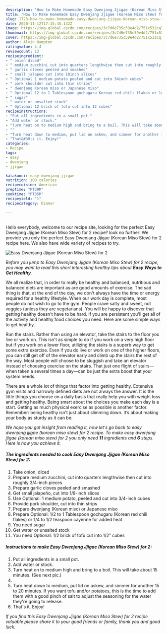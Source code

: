 ```yaml
---
description: "How to Make Homemade Easy Dwenjang Jjigae (Korean Miso Stew) for 2"
title: "How to Make Homemade Easy Dwenjang Jjigae (Korean Miso Stew) for 2"
slug: 1723-how-to-make-homemade-easy-dwenjang-jjigae-korean-miso-stew-for-2
date: 2020-11-12T17:15:45.132Z
image: https://img-global.cpcdn.com/recipes/3c7d6e735c59e4d2/751x532cq70/easy-dwenjang-jjigae-korean-miso-stew-for-2-recipe-main-photo.jpg
thumbnail: https://img-global.cpcdn.com/recipes/3c7d6e735c59e4d2/751x532cq70/easy-dwenjang-jjigae-korean-miso-stew-for-2-recipe-main-photo.jpg
cover: https://img-global.cpcdn.com/recipes/3c7d6e735c59e4d2/751x532cq70/easy-dwenjang-jjigae-korean-miso-stew-for-2-recipe-main-photo.jpg
author: Alvin Hampton
ratingvalue: 4.4
reviewcount: 13
recipeingredient:
- " onion diced"
- " medium zucchini cut into quarters lengthwise then cut into roughly 34inch pieces"
- " garlic cloves peeled and smashed"
- " small jalapeo cut into 18inch slices"
- " Optional 1 medium potato peeled and cut into 34inch cubes"
- " pork shoulder cut into thin strips"
- " dwenjang Korean miso or Japanese miso"
- " Optional 12 to 1 Tablespoon gochugaru Korean red chili flakes or 14 to 12 teaspoon cayenne for added heat"
- " sugar"
- " water or unsalted stock"
- " Optional 12 brick of tofu cut into 12 cubes"
recipeinstructions:
- "Put all ingredients in a small pot."
- "Add water or stock."
- "Turn heat on to medium high and bring to a boil. This will take about 15 minutes. (See next pic.)"
- ""
- "Turn heat down to medium, put lid on askew, and simmer for another 15 to 20 minutes. If you want tofu and/or potatoes, this is the time to add them with a good pinch of salt to adjust the seasoning for the water they&#39;re going to release."
- "That&#39;s it. Enjoy!"
categories:
- Recipe
tags:
- easy
- dwenjang
- jjigae

katakunci: easy dwenjang jjigae 
nutrition: 100 calories
recipecuisine: American
preptime: "PT39M"
cooktime: "PT35M"
recipeyield: "1"
recipecategory: Dinner

---
```

<br>
Hello everybody, welcome to our recipe site, looking for the perfect Easy Dwenjang Jjigae (Korean Miso Stew) for 2 recipe? look no further! We provide you only the perfect Easy Dwenjang Jjigae (Korean Miso Stew) for 2 recipe here. We also have wide variety of recipes to try.
<br>


![Easy Dwenjang Jjigae (Korean Miso Stew) for 2](https://img-global.cpcdn.com/recipes/3c7d6e735c59e4d2/751x532cq70/easy-dwenjang-jjigae-korean-miso-stew-for-2-recipe-main-photo.jpg)

<i>Before you jump to Easy Dwenjang Jjigae (Korean Miso Stew) for 2 recipe, you may want to read this short interesting healthy tips about <strong>Easy Ways to Get Healthy</strong>.</i>

We all realize that, in order to really be healthy and balanced, nutritious and balanced diets are important as are good amounts of exercise. The sad thing is that, at the end of the day, we don't always have the time or energy required for a healthy lifestyle. When our work day is complete, most people do not wish to go to the gym. People crave salty and sweet, not veggies (unless they are vegetarians). You will be happy to discover that getting healthy doesn't have to be hard. If you are persistent you'll get all of the activity and healthy food choices you need. Here are some simple ways to get healthy.

Run the stairs. Rather than using an elevator, take the stairs to the floor you live or work on. This isn't as simple to do if you work on a very high floor but if you work on a lower floor, utilizing the stairs is a superb way to get some extra exercise. Even if you do live or work on one of the higher floors, you can still get off of the elevator early and climb up the stairs the rest of the way. Most people will choose to be sluggish and take an elevator instead of choosing exercise on the stairs. That just one flight of stairs—when taken a several times a day—can be just the extra boost that your system needs. 

There are a whole lot of things that factor into getting healthy. Extensive gym visits and narrowly defined diets are not always the answer. It is the little things you choose on a daily basis that really help you with weight loss and getting healthy. Being smart about the choices you make each day is a start. Getting as much physical exercise as possible is another factor. Remember: being healthy isn’t just about slimming down. It’s about making your body as sturdy as it can be. 


<i>We hope you got insight from reading it, now let's go back to easy dwenjang jjigae (korean miso stew) for 2 recipe. To make easy dwenjang jjigae (korean miso stew) for 2 you only need <strong>11</strong> ingredients and <strong>6</strong> steps. Here is how you achieve it.
</i>

##### The ingredients needed to cook Easy Dwenjang Jjigae (Korean Miso Stew) for 2:

1. Take  onion, diced
1. Prepare  medium zucchini, cut into quarters lengthwise then cut into roughly 3/4-inch pieces
1. Prepare  garlic cloves peeled and smashed
1. Get  small jalapeño, cut into 1/8-inch slices
1. Use  Optional: 1 medium potato, peeled and cut into 3/4-inch cubes
1. Provide  pork shoulder, cut into thin strips
1. Prepare  dwenjang (Korean miso) or Japanese miso
1. Prepare  Optional: 1/2 to 1 Tablespoon gochugaru (Korean red chili flakes) or 1/4 to 1/2 teaspoon cayenne for added heat
1. You need  sugar
1. Get  water or unsalted stock
1. You need  Optional: 1/2 brick of tofu cut into 1/2” cubes


##### Instructions to make Easy Dwenjang Jjigae (Korean Miso Stew) for 2:

1. Put all ingredients in a small pot.
1. Add water or stock.
1. Turn heat on to medium high and bring to a boil. This will take about 15 minutes. (See next pic.)
1. 
1. Turn heat down to medium, put lid on askew, and simmer for another 15 to 20 minutes. If you want tofu and/or potatoes, this is the time to add them with a good pinch of salt to adjust the seasoning for the water they&#39;re going to release.
1. That&#39;s it. Enjoy!


<i>If you find this Easy Dwenjang Jjigae (Korean Miso Stew) for 2 recipe valuable please share it to your good friends or family, thank you and good luck.</i>
